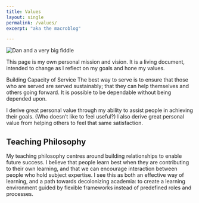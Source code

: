 ```yaml
---
title: Values
layout: single
permalink: /values/
excerpt: "aka the macroblog"

---
```


![Dan and a very big fiddle][dan-fiddle]

This page is my own personal mission and vision. It is a living document, intended to change as I reflect on my goals and hone my values.

Building Capacity of Service
The best way to serve is to ensure that those who are served are served sustainably; that they can help themselves and others going forward. It is possible to be dependable without being depended upon.

I derive great personal value through my ability to assist people in achieving their goals. (Who doesn’t like to feel useful?) I also derive great personal value from helping others to feel that same satisfaction.

## Teaching Philosophy

My teaching philosophy centres around building relationships to enable future success. I believe that people learn best when they are contributing to their own learning, and that we can encourage interaction between people who hold subject expertise. I see this as both an effective way of learning, and a path towards decolonizing academia: to create a learning environment guided by flexible frameworks instead of predefined roles and processes.

[dan-fiddle]: https://lh3.googleusercontent.com/f9fGFkD_GUAcGhcrv0Wf-0OqiHL9MyBwY3NpynrhBvlJc6ti2BjuH1DiInfNr-FGIOwocKeJPn9UHUtxq5gQ03-tCqR1heVk8ALfmqlTo5Ct7lvPUvYOSrtjdFHYmABEjk-6xgUpot1gXUPC9Fsg1H8_-yw8k6PjBPxUIhnUvTWPOhr9M2c7OabqVLX0Ks_1-is1teQ72tdTBez1YRHLAeooFejVswJnoxH2yy-jvQHCLYrmG6xn0Cp1O_q6TPFUg4bV49jiesUbKCPQkPYujwmeXHT2zBUnY_9jCe2B4mwseXCnRqTnbgBhC5i4Qf_P2aFDtvvU_ZURWtIaINglZpQd3oUuEVUslqanw3shMvLZmpOUMSsNaaemcXDhStuJ1OvgZnprXVPhOrEA0JI3wiIb3SVBfPL64FO9NQZ1iVE_yV8IpZZKFDjffziPU4glQWyhVmdeEij89d8mb_vpfGKQrhp13ykavbL2yWDG0XzEKM2O-6CECB6j9W5rkOf5scP7sErlHO0hf8zBXb_cVzWJfUjuJM2jejklbjmj7CpoWsp5j67vbHEm6FqJm7aKx4n2Yid11HXj2_ApqO0CqKXSzXEc1ONz5KgMzwN1eqTPa3HUtPH7cL7MK2eH-eDc4yxhdkqppMDu964ycfEirL9e2lD0PYRxXSQuVSYx95T_QeGUBixvPL_HCWFpFk6CuZqVs1-aFr-mkiQzatez9-MZcL27yZXESDDmnSdAJR-wRf_RsPHEgmPRmYRXX-4VXiZojVQfQAfvSCuDcdKbziEQyRom3zkn8Jd9fsrnOVBNBfvn1nqBGqdjl9v5MPiugUh6wmhgoq3G4GEpuyvy8ay-QHPIPCowqjkp_lfysBOBUjD68WJ42w1Df7UdEISumKzGoCeVOATXHbtLsStm4exy-izmmx45dh844UbVNpaILNodJ2dS5YYcglvlGGnC5GtSt8qzESQoZn_dQ7jypw=w800-h450-s-no?authuser=0